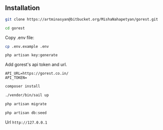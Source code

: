 ## Installation

```bash
git clone https://artminasyan@bitbucket.org/MishaNahapetyan/gorest.git
```

```bash
cd gorest
```

Copy .env file:
```bash
cp .env.example .env
```

```bash
php artisan key:generate
```

Add gorest's api token and url.
```dotenv
API_URL=https://gorest.co.in/
API_TOKEN=
```

```bash
composer install
```

```bash
./vendor/bin/sail up
```

```bash
php artisan migrate
```

```bash
php artisan db:seed
```

Url `http://127.0.0.1`
